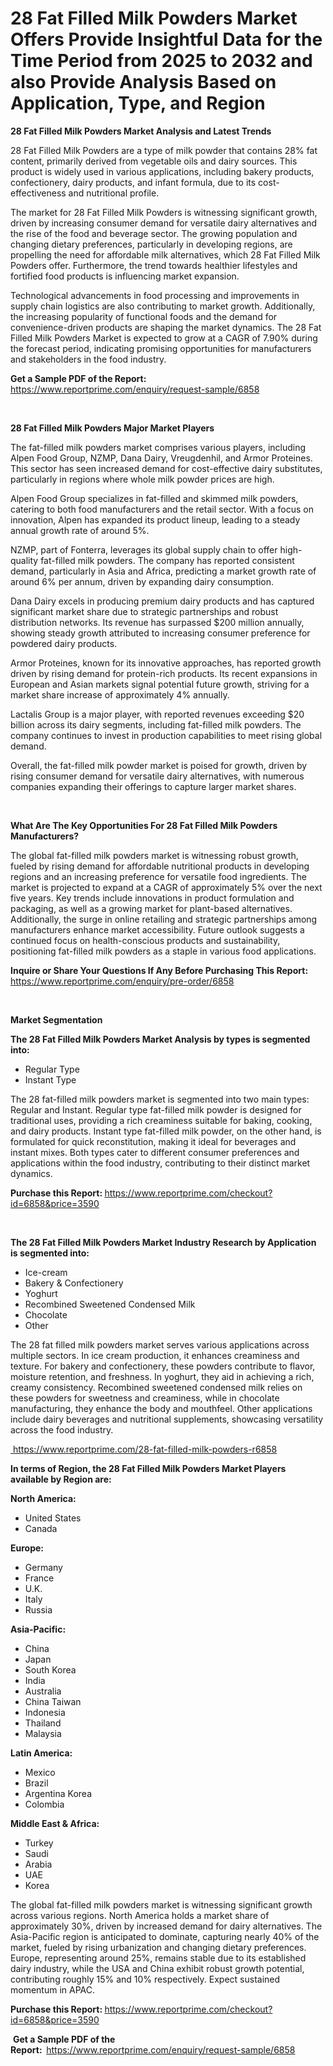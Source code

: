 <p><h1>28 Fat Filled Milk Powders Market Offers Provide Insightful Data for the Time Period from 2025 to 2032 and also Provide Analysis Based on Application, Type, and Region</h1></p><p><strong>28 Fat Filled Milk Powders Market Analysis and Latest Trends</strong></p>
<p><p>28 Fat Filled Milk Powders are a type of milk powder that contains 28% fat content, primarily derived from vegetable oils and dairy sources. This product is widely used in various applications, including bakery products, confectionery, dairy products, and infant formula, due to its cost-effectiveness and nutritional profile.</p><p>The market for 28 Fat Filled Milk Powders is witnessing significant growth, driven by increasing consumer demand for versatile dairy alternatives and the rise of the food and beverage sector. The growing population and changing dietary preferences, particularly in developing regions, are propelling the need for affordable milk alternatives, which 28 Fat Filled Milk Powders offer. Furthermore, the trend towards healthier lifestyles and fortified food products is influencing market expansion.</p><p>Technological advancements in food processing and improvements in supply chain logistics are also contributing to market growth. Additionally, the increasing popularity of functional foods and the demand for convenience-driven products are shaping the market dynamics. The 28 Fat Filled Milk Powders Market is expected to grow at a CAGR of 7.90% during the forecast period, indicating promising opportunities for manufacturers and stakeholders in the food industry.</p></p>
<p><strong>Get a Sample PDF of the Report:&nbsp;</strong> <a href="https://www.reportprime.com/enquiry/request-sample/6858?utm_campaign=4599&utm_medium=2&utm_source=Github&utm_content=ia&utm_term=16052025&utm_id=28-fat-filled-milk-powders">https://www.reportprime.com/enquiry/request-sample/6858</a></p>
<p>&nbsp;</p>
<p><strong>28 Fat Filled Milk Powders Major Market Players</strong></p>
<p><p>The fat-filled milk powders market comprises various players, including Alpen Food Group, NZMP, Dana Dairy, Vreugdenhil, and Armor Proteines. This sector has seen increased demand for cost-effective dairy substitutes, particularly in regions where whole milk powder prices are high.</p><p>Alpen Food Group specializes in fat-filled and skimmed milk powders, catering to both food manufacturers and the retail sector. With a focus on innovation, Alpen has expanded its product lineup, leading to a steady annual growth rate of around 5%.</p><p>NZMP, part of Fonterra, leverages its global supply chain to offer high-quality fat-filled milk powders. The company has reported consistent demand, particularly in Asia and Africa, predicting a market growth rate of around 6% per annum, driven by expanding dairy consumption.</p><p>Dana Dairy excels in producing premium dairy products and has captured significant market share due to strategic partnerships and robust distribution networks. Its revenue has surpassed $200 million annually, showing steady growth attributed to increasing consumer preference for powdered dairy products.</p><p>Armor Proteines, known for its innovative approaches, has reported growth driven by rising demand for protein-rich products. Its recent expansions in European and Asian markets signal potential future growth, striving for a market share increase of approximately 4% annually.</p><p>Lactalis Group is a major player, with reported revenues exceeding $20 billion across its dairy segments, including fat-filled milk powders. The company continues to invest in production capabilities to meet rising global demand.</p><p>Overall, the fat-filled milk powder market is poised for growth, driven by rising consumer demand for versatile dairy alternatives, with numerous companies expanding their offerings to capture larger market shares.</p></p>
<p>&nbsp;</p>
<p><strong>What Are The Key Opportunities For 28 Fat Filled Milk Powders Manufacturers?</strong></p>
<p><p>The global fat-filled milk powders market is witnessing robust growth, fueled by rising demand for affordable nutritional products in developing regions and an increasing preference for versatile food ingredients. The market is projected to expand at a CAGR of approximately 5% over the next five years. Key trends include innovations in product formulation and packaging, as well as a growing market for plant-based alternatives. Additionally, the surge in online retailing and strategic partnerships among manufacturers enhance market accessibility. Future outlook suggests a continued focus on health-conscious products and sustainability, positioning fat-filled milk powders as a staple in various food applications.</p></p>
<p><strong>Inquire or Share Your Questions If Any Before Purchasing This Report:</strong> <a href="https://www.reportprime.com/enquiry/pre-order/6858?utm_campaign=4599&utm_medium=2&utm_source=Github&utm_content=ia&utm_term=16052025&utm_id=28-fat-filled-milk-powders">https://www.reportprime.com/enquiry/pre-order/6858</a></p>
<p>&nbsp;</p>
<p><strong>Market Segmentation</strong></p>
<p><strong>The 28 Fat Filled Milk Powders Market Analysis by types is segmented into:</strong></p>
<p><ul><li>Regular Type</li><li>Instant Type</li></ul></p>
<p><p>The 28 fat-filled milk powders market is segmented into two main types: Regular and Instant. Regular type fat-filled milk powder is designed for traditional uses, providing a rich creaminess suitable for baking, cooking, and dairy products. Instant type fat-filled milk powder, on the other hand, is formulated for quick reconstitution, making it ideal for beverages and instant mixes. Both types cater to different consumer preferences and applications within the food industry, contributing to their distinct market dynamics.</p></p>
<p><strong>Purchase this Report:&nbsp;</strong><a href="https://www.reportprime.com/checkout?id=6858&price=3590&utm_campaign=4599&utm_medium=2&utm_source=Github&utm_content=ia&utm_term=16052025&utm_id=28-fat-filled-milk-powders">https://www.reportprime.com/checkout?id=6858&price=3590</a></p>
<p>&nbsp;</p>
<p><strong>The 28 Fat Filled Milk Powders Market Industry Research by Application is segmented into:</strong></p>
<p><ul><li>Ice-cream</li><li>Bakery & Confectionery</li><li>Yoghurt</li><li>Recombined Sweetened Condensed Milk</li><li>Chocolate</li><li>Other</li></ul></p>
<p><p>The 28 fat filled milk powders market serves various applications across multiple sectors. In ice cream production, it enhances creaminess and texture. For bakery and confectionery, these powders contribute to flavor, moisture retention, and freshness. In yoghurt, they aid in achieving a rich, creamy consistency. Recombined sweetened condensed milk relies on these powders for sweetness and creaminess, while in chocolate manufacturing, they enhance the body and mouthfeel. Other applications include dairy beverages and nutritional supplements, showcasing versatility across the food industry.</p></p>
<p><a href="https://www.reportprime.com/28-fat-filled-milk-powders-r6858?utm_campaign=4599&utm_medium=2&utm_source=Github&utm_content=ia&utm_term=16052025&utm_id=28-fat-filled-milk-powders">&nbsp;https://www.reportprime.com/28-fat-filled-milk-powders-r6858</a></p>
<p><strong>In terms of Region, the 28 Fat Filled Milk Powders Market Players available by Region are:</strong></p>
<p>
    <p> <strong> North America: </strong>
        <ul>
            <li>United States</li>
            <li>Canada</li>
        </ul>
        </p> 
    <p> <strong> Europe: </strong>
        <ul>
            <li>Germany</li>
            <li>France</li>
            <li>U.K.</li>
            <li>Italy</li>
            <li>Russia</li>
        </ul>
        </p> 
    <p> <strong> Asia-Pacific: </strong>
        <ul>
            <li>China</li>
            <li>Japan</li>
            <li>South Korea</li>
            <li>India</li>
            <li>Australia</li>
            <li>China Taiwan</li>
            <li>Indonesia</li>
            <li>Thailand</li>
            <li>Malaysia</li>
        </ul>
        </p> 
    <p> <strong> Latin America: </strong>
        <ul>
            <li>Mexico</li>
            <li>Brazil</li>
            <li>Argentina Korea</li>
            <li>Colombia</li>
        </ul>
        </p> 
    <p> <strong> Middle East & Africa: </strong>
        <ul>
            <li>Turkey</li>
            <li>Saudi</li>
            <li>Arabia</li>
            <li>UAE</li>
            <li>Korea</li>
        </ul>
    </p>
    </p>
<p><p>The global fat-filled milk powders market is witnessing significant growth across various regions. North America holds a market share of approximately 30%, driven by increased demand for dairy alternatives. The Asia-Pacific region is anticipated to dominate, capturing nearly 40% of the market, fueled by rising urbanization and changing dietary preferences. Europe, representing around 25%, remains stable due to its established dairy industry, while the USA and China exhibit robust growth potential, contributing roughly 15% and 10% respectively. Expect sustained momentum in APAC.</p></p>
<p><strong>Purchase this Report: </strong><a href="https://www.reportprime.com/checkout?id=6858&price=3590&utm_campaign=4599&utm_medium=2&utm_source=Github&utm_content=ia&utm_term=16052025&utm_id=28-fat-filled-milk-powders">https://www.reportprime.com/checkout?id=6858&price=3590</a></p>
<p>&nbsp;<strong>Get a Sample PDF of the Report:&nbsp;&nbsp;</strong><a href="https://www.reportprime.com/enquiry/request-sample/6858?utm_campaign=4599&utm_medium=2&utm_source=Github&utm_content=ia&utm_term=16052025&utm_id=28-fat-filled-milk-powders">https://www.reportprime.com/enquiry/request-sample/6858</a></p>
<p><strong></strong></p>
<p><p></p><p></p><p></p></p>